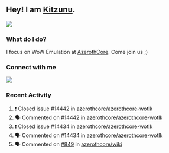 ## Hey! I am [Kitzunu](https://Github.com/Kitzunu).

<!--<a href="https://github-readme-stats.kitzunu.vercel.app/api?username=Kitzunu&show_icons=true&theme=dark">
  <img align="center" src="https://github-readme-stats.kitzunu.vercel.app/api?username=Kitzunu&show_icons=true&theme=dark" />
</a>-->
<a href="https://github-readme-stats.kitzunu.vercel.app/api?username=Kitzunu&show_icons=true&theme=dark">
  <img align="center" src="https://github-readme-stats.vercel.app/api/top-langs/?username=Kitzunu&layout=compact&theme=dark" />
</a>

### What do I do?

I focus on WoW Emulation at [AzerothCore](https://Github.com/AzerothCore). Come join us ;)

### Connect with me
[![](https://img.shields.io/badge/AzerothCore%20Discord-Connect%20with%20me!-green)](https://discord.com/invite/gkt4y2x)

### Recent Activity

<!--START_SECTION:activity-->
1. ❗️ Closed issue [#14442](https://github.com/azerothcore/azerothcore-wotlk/issues/14442) in [azerothcore/azerothcore-wotlk](https://github.com/azerothcore/azerothcore-wotlk)
2. 🗣 Commented on [#14442](https://github.com/azerothcore/azerothcore-wotlk/issues/14442) in [azerothcore/azerothcore-wotlk](https://github.com/azerothcore/azerothcore-wotlk)
3. ❗️ Closed issue [#14434](https://github.com/azerothcore/azerothcore-wotlk/issues/14434) in [azerothcore/azerothcore-wotlk](https://github.com/azerothcore/azerothcore-wotlk)
4. 🗣 Commented on [#14434](https://github.com/azerothcore/azerothcore-wotlk/issues/14434) in [azerothcore/azerothcore-wotlk](https://github.com/azerothcore/azerothcore-wotlk)
5. 🗣 Commented on [#849](https://github.com/azerothcore/wiki/issues/849) in [azerothcore/wiki](https://github.com/azerothcore/wiki)
<!--END_SECTION:activity-->
